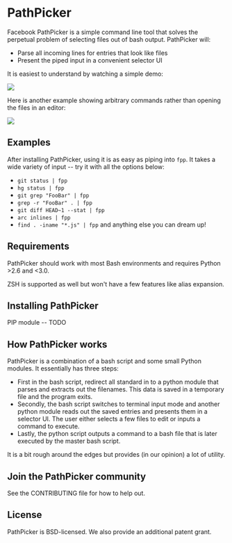 # PathPicker
Facebook PathPicker is a simple command line tool that solves the perpetual
problem of selecting files out of bash output. PathPicker will:
* Parse all incoming lines for entries that look like files
* Present the piped input in a convenient selector UI

It is easiest to understand by watching a simple demo:
<!---
TODO -- remove token
-->
<img src="https://raw.githubusercontent.com/facebook/PathPicker/master/assets/simple_edit.gif?token=ABFRn-B9WTzjwrvwzJZIyR3Ukhky_usJks5VTQW7wA%3D%3D" />

Here is another example showing arbitrary commands rather than opening the files in an editor:
<!---
TODO -- remove token
-->
<img src="https://raw.githubusercontent.com/facebook/PathPicker/master/assets/command_replace.gif?token=ABFRnyD60MwpDuAuHUwOLNgiyxCunFq7ks5VTQdGwA%3D%3D" />

## Examples
After installing PathPicker, using it is as easy as piping into `fpp`. It takes
a wide variety of input -- try it with all the options below:

* `git status | fpp`
* `hg status | fpp`
* `git grep "FooBar" | fpp`
* `grep -r "FooBar" . | fpp`
* `git diff HEAD~1 --stat | fpp`
* `arc inlines | fpp`
* `find . -iname "*.js" | fpp`
and anything else you can dream up!

## Requirements
PathPicker should work with most Bash environments and requires Python >2.6
and <3.0.

ZSH is supported as well but won't have a few features like alias expansion.

## Installing PathPicker
PIP module -- TODO

## How PathPicker works
PathPicker is a combination of a bash script and some small Python modules.
It essentially has three steps:

* First in the bash script, redirect all standard in to a python module that
parses and extracts out the filenames. This data is saved in a temporary file
and the program exits.
* Secondly, the bash script switches to terminal input mode and
another python module reads out the saved entries and presents them in a
selector UI. The user either selects a few files to edit or inputs a command
to execute.
* Lastly, the python script outputs a command to a bash file that is later
executed by the master bash script.

It is a bit rough around the edges but provides (in our opinion) a lot of
utility.

## Join the PathPicker community
See the CONTRIBUTING file for how to help out.

## License
PathPicker is BSD-licensed. We also provide an additional patent grant.
